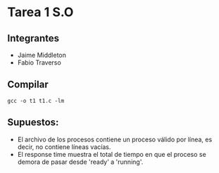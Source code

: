 # Tarea 1 S.O

## Integrantes

* Jaime Middleton
* Fabio Traverso

## Compilar 
```
gcc -o t1 t1.c -lm
```

## Supuestos:

* El archivo de los procesos contiene un proceso válido por línea, es decir, no contiene líneas vacías.
* El response time muestra el total de tiempo en que el proceso se demora de pasar desde 'ready' a 'running'.
